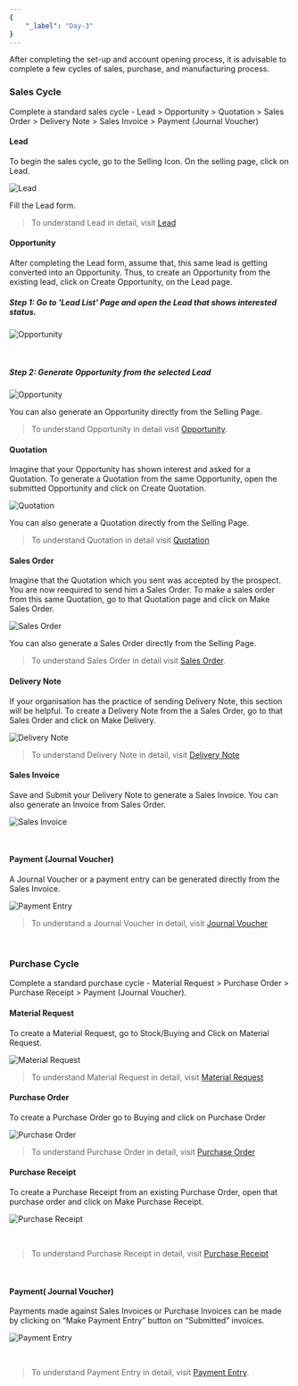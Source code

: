 ```yaml
---
{
	"_label": "Day-3"
}
---
```

After completing the set-up and account opening process, it is advisable  to complete a few cycles of sales, purchase, and manufacturing process.


### Sales Cycle

Complete a standard sales cycle - Lead > Opportunity > Quotation > Sales Order > Delivery Note > Sales Invoice > Payment (Journal Voucher)

#### Lead

To begin the sales cycle, go to the Selling Icon. On the selling page, click on Lead. 

![Lead](img/thirddaysetup_lead.png)

Fill the Lead form.

> To understand Lead in detail, visit [Lead](docs.user.selling.lead.html)

#### Opportunity

After completing the Lead form, assume that, this same lead is getting converted into an Opportunity. Thus, to create an Opportunity from the existing lead, click on Create Opportunity, on the Lead page.

##### Step 1: Go to 'Lead List' Page and open the Lead that shows interested status.

![Opportunity](img/thirddaysetup_opportunity_1.png)

<br>

##### Step 2: Generate Opportunity from the selected Lead

![Opportunity](img/thirddaysetup_opportunity.png)

You can also generate an Opportunity directly from the Selling Page.

> To understand Opportunity in detail visit [Opportunity](docs.user.selling.opportunity.html).


#### Quotation

Imagine that your Opportunity has shown interest and asked for a Quotation. To generate a Quotation from the same Opportunity, open the submitted Opportunity and click on Create Quotation.

![Quotation](img/thirddaysetup_quotation.png)

You can also generate a Quotation directly from the Selling Page.

> To understand Quotation in detail visit [Quotation](docs.user.selling.quotation.html)


#### Sales Order

Imagine that the Quotation which you sent was accepted by the prospect. You are now  reequired to send him a Sales Order. To make a sales order from this same Quotation, go to that Quotation page and click on Make Sales Order.

![Sales Order](img/thirddaysetup_sales_order.png)

You can also generate a Sales Order directly from the Selling Page.

> To understand Sales Order in detail visit [Sales Order](docs.user.selling.sales_order.html).

#### Delivery Note

If your organisation has the practice of sending Delivery Note, this section will be helpful. To create a Delivery Note from the a Sales Order, go to that Sales Order and click on Make Delivery.


![Delivery Note](img/thirddaysetup_delivery_note.png)

> To understand Delivery Note in detail, visit [Delivery Note](docs.user.stock.delivery_note.html)


#### Sales Invoice

Save and Submit your Delivery Note to generate a Sales Invoice. You can also generate an Invoice from Sales Order.

![Sales Invoice](img/thirddaysetup_sales_invoice.png)

<br>

#### Payment (Journal Voucher)


A Journal Voucher or a payment entry can be generated directly from the Sales Invoice.

![Payment Entry](img/thirddaysetup_payment_entry.png)

> To understand a Journal Voucher in detail, visit [Journal Voucher](docs.user.accounts.journal_voucher.html)

<br>

### Purchase Cycle

Complete a standard purchase cycle - Material Request > Purchase Order > Purchase Receipt > Payment (Journal Voucher).


#### Material Request

To create a Material Request, go to Stock/Buying and Click on Material Request.

![Material Request](img/thirddaysetup-material-request.png)

> To understand Material Request in detail, visit [Material Request](docs.user.buying.material_request.html)

#### Purchase Order

To create a Purchase Order go to Buying and click on Purchase Order

![Purchase Order](img/thirddaysetup-purchase-order.png)

> To understand Purchase Order in detail, visit [Purchase Order](docs.user.buying.purchase_order.html)

#### Purchase Receipt

To create a Purchase Receipt from an existing Purchase Order, open that purchase order and click on Make Purchase Receipt.

![Purchase Receipt](img/thirddaysetup-purchase-receipt.png)

<br>

>To understand Purchase Receipt in detail, visit [Purchase Receipt](docs.user.stock.purchase_receipt.html)

<br>

#### Payment( Journal Voucher)

Payments made against Sales Invoices or Purchase Invoices can be made by clicking on “Make Payment Entry” button on “Submitted” invoices.


![Payment Entry](img/thirddaysetup-payment-entry.png)

<br>

> To understand Payment Entry in detail, visit [Payment Entry](docs.user.accounts.payments.html).

